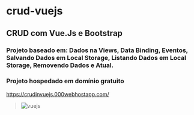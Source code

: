 # crud-vuejs

## CRUD com Vue.Js e Bootstrap
### Projeto baseado em: Dados na Views, Data Binding, Eventos, Salvando Dados em Local Storage, Listando Dados em Local Storage, Removendo Dados e Atual.

### Projeto hospedado em domínio gratuito
https://crudinvuejs.000webhostapp.com/

> ![vuejs](https://user-images.githubusercontent.com/52512005/146248698-2d2bbe0c-e87c-4222-979e-c7a5b01df222.png)
